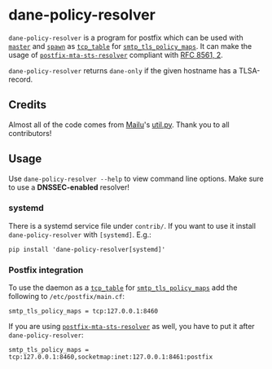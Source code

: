 # dane-policy-resolver
`dane-policy-resolver` is a program for postfix which can be used with [`master`](https://www.postfix.org/master.8.html) and [`spawn`](https://www.postfix.org/spawn.8.html) as [`tcp_table`](https://www.postfix.org/tcp_table.5.html) for [`smtp_tls_policy_maps`](http://www.postfix.org/postconf.5.html#smtp_tls_policy_maps).
It can make the usage of [`postfix-mta-sts-resolver`](https://github.com/Snawoot/postfix-mta-sts-resolver) compliant with [RFC 8561, 2](https://www.rfc-editor.org/rfc/rfc8461#section-2).

`dane-policy-resolver` returns `dane-only` if the given hostname has a TLSA-record.

## Credits
Almost all of the code comes from [Mailu](https://github.com/Mailu/Mailu)'s [util.py](https://github.com/Mailu/Mailu/blob/master/core/admin/mailu/utils.py#L54). Thank you to all contributors!

## Usage
Use `dane-policy-resolver --help` to view command line options.
Make sure to use a **DNSSEC-enabled** resolver!

### systemd
There is a systemd service file under `contrib/`. If you want to use it install `dane-policy-resolver` with `[systemd]`. E.g.:

    pip install 'dane-policy-resolver[systemd]'

### Postfix integration
To use the daemon as a [`tcp_table`](https://www.postfix.org/tcp_table.5.html) for [`smtp_tls_policy_maps`](http://www.postfix.org/postconf.5.html#smtp_tls_policy_maps) add the following to `/etc/postfix/main.cf`:

    smtp_tls_policy_maps = tcp:127.0.0.1:8460

If you are using [`postfix-mta-sts-resolver`](https://github.com/Snawoot/postfix-mta-sts-resolver) as well, you have to put it after `dane-policy-resolver`:

    smtp_tls_policy_maps = tcp:127.0.0.1:8460,socketmap:inet:127.0.0.1:8461:postfix
